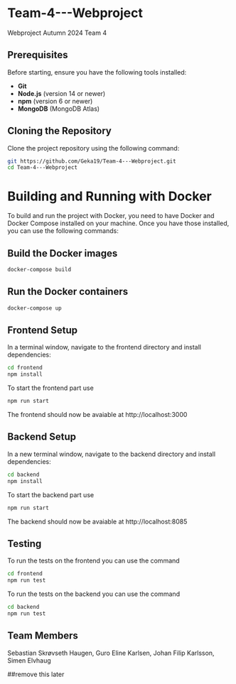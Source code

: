 # Team-4---Webproject
Webproject Autumn 2024 Team 4

## Prerequisites

Before starting, ensure you have the following tools installed:

- **Git**
- **Node.js** (version 14 or newer)
- **npm** (version 6 or newer)
- **MongoDB** (MongoDB Atlas)

## Cloning the Repository
Clone the project repository using the following command:

```bash
git https://github.com/Geka19/Team-4---Webproject.git
cd Team-4---Webproject
```

# Building and Running with Docker

To build and run the project with Docker, you need to have Docker and Docker Compose installed on your machine. Once you have those installed, you can use the following commands:

## Build the Docker images
```bash
docker-compose build
```

## Run the Docker containers
```bash
docker-compose up
```

## Frontend Setup
In a terminal window, navigate to the frontend directory and install dependencies:

```bash
cd frontend
npm install
```

To start the frontend part use 
```bash
npm run start 
```

The frontend should now be avaiable at http://localhost:3000

## Backend Setup
In a new terminal window, navigate to the backend directory and install dependencies:

```bash
cd backend
npm install
```

To start the backend part use 
```bash
npm run start 
```

The backend should now be avaiable at http://localhost:8085

## Testing
To run the tests on the frontend you can use the command 
```bash
cd frontend
npm run test 
```

To run the tests on the backend you can use the command 
```bash
cd backend
npm run test 
```

## Team Members
Sebastian Skrøvseth Haugen, Guro Eline Karlsen, Johan Filip Karlsson, Simen Elvhaug

##remove this later

